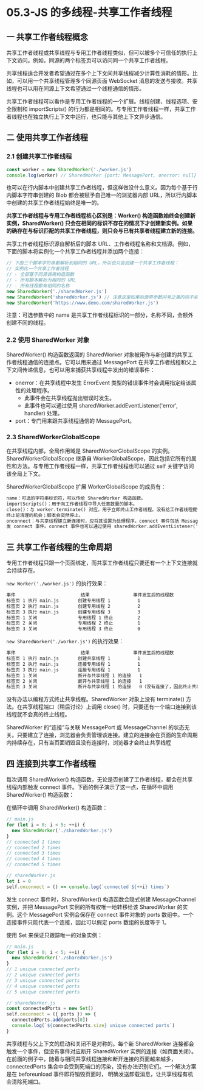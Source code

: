 # 05.3-JS 的多线程-共享工作者线程

## 一 共享工作者线程概念

共享工作者线程或共享线程与专用工作者线程类似，但可以被多个可信任的执行上下文访问。例如，同源的两个标签页可以访问同一个共享工作者线程。

共享线程适合开发者希望通过在多个上下文间共享线程减少计算性消耗的情形。比如，可以用一个共享线程管理多个同源页面 WebSocket 消息的发送与接收。共享线程也可以用在同源上下文希望通过一个线程通信的情形。

共享工作者线程可以看作是专用工作者线程的一个扩展。线程创建、线程选项、安全限制和 importScripts() 的行为都是相同的。与专用工作者线程一样，共享工作者线程也在独立执行上下文中运行，也只能与其他上下文异步通信。

## 二 使用共享工作者线程

### 2.1 创建共享工作者线程

```js
const worker = new SharedWorker('./worker.js')
console.log(worker) // SharedWorker {port: MessagePort, onerror: null}
```

也可以在行内脚本中创建共享工作者线程，但这样做没什么意义。因为每个基于行内脚本字符串创建的 Blob 都会被赋予自己唯一的浏览器内部 URL，所以行内脚本中创建的共享工作者线程始终是唯一的。

**共享工作者线程与专用工作者线程核心区别是：Worker() 构造函数始终会创建新实例，SharedWorker() 只会在相同的标识不存在的情况下才创建新实例。如果的确存在与标识匹配的共享工作者线程，则只会与已有共享者线程建立新的连接。**

共享工作者线程标识源自解析后的脚本 URL、工作者线程名称和文档源。例如，下面的脚本将实例化一个共享工作者线程并添加两个连接：

```js
// 下面三个脚本字符串都解析到相同的 URL，所以也只会创建一个共享工作者线程：
// 实例化一个共享工作者线程
// - 全部基于同源调用构造函数
// - 所有脚本解析为相同的 URL
// - 所有线程都有相同的名称
new SharedWorker('./sharedWorker.js')
new SharedWorker('sharedWorker.js') // 注意这里如果后面带参数问号之类的则不会是一个线程！！！！
new SharedWorker('https://www.demo.com/sharedWorker.js')
```

注意：可选参数中的 name 是共享工作者线程标识的一部分，名称不同，会额外创建不同的线程。

### 2.2 使用 SharedWorker 对象

SharedWorker() 构造函数返回的 SharedWorker 对象被用作与新创建的共享工作者线程通信的连接点。它可以用来通过 MessagePort 在共享工作者线程和父上下文间传递信息，也可以用来捕获共享线程中发出的错误事件：

- onerror：在共享线程中发生 ErrorEvent 类型的错误事件时会调用指定给该属性的处理程序。
  - 此事件会在共享线程抛出错误时发生。
  - 此事件也可以通过使用 sharedWorker.addEventListener('error', handler) 处理。
- port：专门用来跟共享线程通信的 MessagePort。

### 2.3 SharedWorkerGlobalScope

在共享线程内部，全局作用域是 SharedWorkerGlobalScope 的实例。SharedWorkerGlobalScope 继承自 WorkerGlobalScope，因此包括它所有的属性和方法。与专用工作者线程一样，共享工作者线程也可以通过 self 关键字访问该全局上下文。

SharedWorkerGlobalScope 扩展 WorkerGlobalScope 的成员有：

```txt
name：可选的字符串标识符，可以传给 SharedWorker 构造函数。
importScripts()：用于向工作者线程中导入任意数量的脚本。
close()：与 worker.terminate() 对应，用于立即终止工作者线程。没有给工作者线程提供
终止前清理的机会；脚本会突然停止。
onconnect：与共享线程建立新连接时，应将其设置为处理程序。connect 事件包括 MessagePort 实例的 ports 数组，可用于把消息发送回父上下文。在通过 worker.port.onmessage 或 worker.port.start() 与共享线程建立连接时都会触
发 connect 事件。connect 事件也可以通过使用 sharedWorker.addEventListener('connect', handler) 处理。
```

## 三 共享工作者线程的生命周期

专用工作者线程只跟一个页面绑定，而共享工作者线程只要还有一个上下文连接就会持续存在。

`new Worker('./worker.js')` 的执行效果：

```txt
事件                        结果                事件发生后的线程数
标签页 1 执行 main.js       创建专用线程 1          1
标签页 2 执行 main.js       创建专用线程 2          2
标签页 3 执行 main.js       创建专用线程 3          3
标签页 1 关闭               专用线程 1 终止         2
标签页 2 关闭               专用线程 2 终止         1
标签页 3 关闭               专用线程 3 终止         0
```

`new SharedWorker('./worker.js')` 的执行效果：

```txt
事件                        结果                事件发生后的线程数
标签页 1 执行 main.js       创建共享线程 1          1
标签页 2 执行 main.js       连接专用线程 1          1
标签页 3 执行 main.js       连接专用线程 1          1
标签页 1 关闭               断开与共享线程 1 的连接   1
标签页 2 关闭               断开与共享线程 1 的连接   1
标签页 3 关闭               断开与共享线程 1 的连接   0（没有连接了，因此终止共享线程 1）
```

没有办法以编程方式终止共享线程。SharedWorker 对象上没有 terminate() 方法。在共享线程端口（稍后讨论）上调用 close() 时，只要还有一个端口连接到该线程就不会真的终止线程。

SharedWorker 的“连接”与关联 MessagePort 或 MessageChannel 的状态无关。只要建立了连接，浏览器会负责管理该连接。建立的连接会在页面的生命周期内持续存在，只有当页面销毁且没有连接时，浏览器才会终止共享线程

## 四 连接到共享工作者线程

每次调用 SharedWorker() 构造函数，无论是否创建了工作者线程，都会在共享线程内部触发 connect 事件。下面的例子演示了这一点，在循环中调用 SharedWorker() 构造函数：

在循环中调用 SharedWorker() 构造函数：

```js
// main.js
for (let i = 0; i < 5; ++i) {
  new SharedWorker('./sharedWorker.js')
}
// connected 1 times
// connected 2 times
// connected 3 times
// connected 4 times
// connected 5 times

// sharedWorker.js
let i = 0
self.onconnect = () => console.log(`connected ${++i} times`)
```

发生 connect 事件时，SharedWorker() 构造函数会隐式创建 MessageChannel 实例，并把 MessagePort 实例的所有权唯一地转移给该 SharedWorker 的实例。这个 MessagePort 实例会保存在 connect 事件对象的 ports 数组中。一个连接事件只能代表一个连接，因此可以假定 ports 数组的长度等于 1。

使用 Set 来保证只跟踪唯一的对象实例：

```js
// main.js
for (let i = 0; i < 5; ++i) {
  new SharedWorker('./sharedWorker.js')
}
// 1 unique connected ports
// 2 unique connected ports
// 3 unique connected ports
// 4 unique connected ports
// 5 unique connected ports

// sharedWorker.js
const connectedPorts = new Set()
self.onconnect = ({ ports }) => {
  connectedPorts.add(ports[0])
  console.log(`${connectedPorts.size} unique connected ports`)
}
```

共享线程与父上下文的启动和关闭不是对称的。每个新 SharedWorker 连接都会触发一个事件，但没有事件对应断开 SharedWorker 实例的连接（如页面关闭）。在前面的例子中，随着与相同共享线程连接和断开连接的页面越来越多，connectedPorts 集合中会受到死端口的污染，没有办法识别它们。一个解决方案是在 beforeunload 事件即将销毁页面时，
明确发送卸载消息，让共享线程有机会清除死端口。
